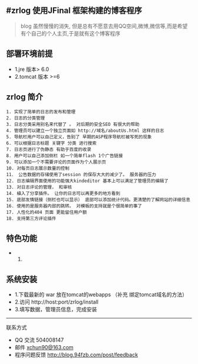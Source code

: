 
#zrlog 使用JFinal 框架构建的博客程序
---
> blog 虽然慢慢的消失, 但是总有不愿意去用QQ空间,微博,微信等,而是希望有个自己的个人主页,于是就有这个博客程序
## 部署环境前提
* 1.jre 版本> 6.0
* 2.tomcat 版本 >=6

## zrlog 简介
	1. 实现了简单的日志的发布和管理
	2. 日志的分类管理
	3. 日志分类采用别名来代替了 。 对后期的安全SEO 有很大的帮助
	4. 管理员可以建立一个独立页面如 http://域名/aboutUs.html 这样的日志
	5. 导航栏用户可以自己定义，告别了 早期的ASP程序导航栏被写死的现象 
	6. 可以根据日志标题 关键字 分类 进行搜索
	7. 日志页进行了伪静态 有助于百度的收录
	8. 用户可以自己添加侧栏 如一个简单flash 1个广告链接 
	9. 可以添加一个不需要评论的页面作为个人展示页
	10. 对每页日志展示数量的控制
	11． 公告数据的存储使用了session 的保存大大的减少了。 服务器的压力
	12. 日志编辑界面使用的功能强大kindeditor 基本上可以满足了管理员的编辑了
	13. 对日志评论的管理， 和审核
	14. 植入了分享插件。 让你的日志可以再更多的地方看到
	15. 底部友情链接（侧栏也可以显示） 底部可以添加统计代码。更清楚的了解网站的详细信息
	16. 使用的是服务器内部的跳转。 对模板的支持就是个很简单的事了
	17. 人性化的404 页面 更能留住用户额
	18. 支持第三方评论插件
	

## 特色功能
* 1.

## 系统安装

* 1.下载最新的 war 放在tomcat的webapps （补充 绑定tomcat域名的方法）
* 2.访问 http://host:port/zrlog/install
* 3.填写数据，管理员信息，完成安装

------------------------------
联系方式


* QQ 交流 504008147
* 邮件 xchun90@163.com
* 程序问题反馈  http://blog.94fzb.com/post/feedback
